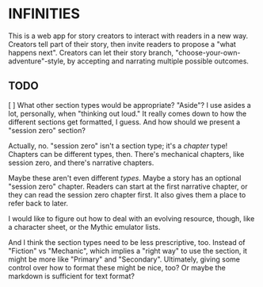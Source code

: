 # INFINITIES

This is a web app for story creators to interact with readers in a new way. Creators tell part of their story, then invite readers to propose a "what happens next". Creators can let their story branch, "choose-your-own-adventure"-style, by accepting and narrating multiple possible outcomes.

## TODO

[ ] What other section types would be appropriate? "Aside"? I use asides a lot, personally, when "thinking out loud." It really comes down to how the different sections get formatted, I guess. And how should we present a "session zero" section?

Actually, no. "session zero" isn't a section type; it's a *chapter* type! Chapters can be different types, then. There's mechanical chapters, like session zero, and there's narrative chapters.

Maybe these aren't even different *types*. Maybe a story has an optional "session zero" chapter. Readers can start at the first narrative chapter, or they can read the session zero chapter first. It also gives them a place to refer back to later.

I would like to figure out how to deal with an evolving resource, though, like a character sheet, or the Mythic emulator lists.

And I think the section types need to be less prescriptive, too. Instead of "Fiction" vs "Mechanic", which implies a "right way" to use the section, it might be more like "Primary" and "Secondary". Ultimately, giving some control over how to format these might be nice, too? Or maybe the markdown is sufficient for text format?
